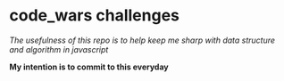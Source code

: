 # code_wars challenges
_The usefulness of this repo is to help keep me sharp with data structure and algorithm in javascript_

**My intention is to commit to this everyday**
